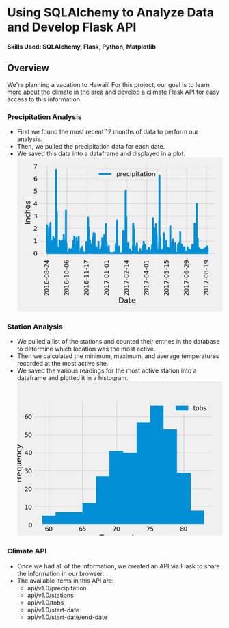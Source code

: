 # Using SQLAlchemy to Analyze Data and Develop Flask API
#### Skills Used: SQLAlchemy, Flask, Python, Matplotlib

## Overview
We're planning a vacation to Hawaii! For this project, our goal is to learn more about the climate in the area and develop a climate Flask API for easy access to this information.

### Precipitation Analysis
- First we found the most recent 12 months of data to perform our analysis.
- Then, we pulled the precipitation data for each date.
- We saved this data into a dataframe and displayed in a plot.
    ![plot](SurfsUp/Output/precipitation_chart.png)

### Station Analysis
- We pulled a list of the stations and counted their entries in the database to determine which location was the most active.
- Then we calculated the minimum, maximum, and average temperatures recorded at the most active site.
- We saved the various readings for the most active station into a dataframe and plotted it in a histogram.
    ![plot](SurfsUp/Output/tobs_chart.png)

### Climate API
- Once we had all of the information, we created an API via Flask to share the information in our browser. 
- The available items in this API are:
    - api/v1.0/precipitation
    - api/v1.0/stations
    - api/v1.0/tobs
    - api/v1.0/start-date
    - api/v1.0/start-date/end-date

